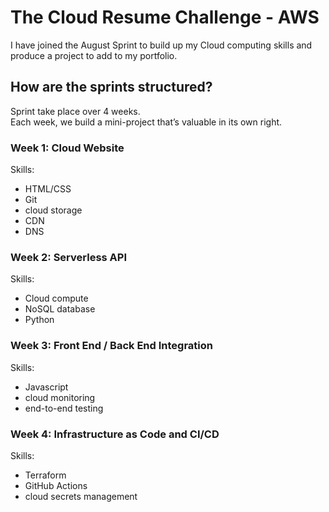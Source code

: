 # The Cloud Resume Challenge - AWS  

I have joined the August Sprint to build up my Cloud computing skills and produce a project to add to my portfolio.

## How are the sprints structured?

Sprint take place over 4 weeks.    
Each week, we build a mini-project that’s valuable in its own right.   

### Week 1: Cloud Website
Skills:  
 - HTML/CSS
 - Git
 - cloud storage
 - CDN
  - DNS

### Week 2: Serverless API
Skills: 
 - Cloud compute 
  - NoSQL database 
   - Python

### Week 3: Front End / Back End Integration
Skills: 
 - Javascript
  - cloud monitoring 
   - end-to-end testing

### Week 4: Infrastructure as Code and CI/CD
Skills: 
 - Terraform
 - GitHub Actions 
 - cloud secrets management
